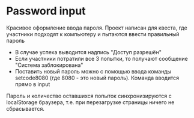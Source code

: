# Password input
Красивое оформление ввода пароля. Проект написан для квеста, где участники подходят к компьютеру и пытаются ввести правильный пароль

- В случае успеха выводится надпись "Доступ разрешён"
- Если участники потратили все 3 попытки, то получают сообщение "Система заблокирована"
- Поставить новый пароль можно с помощью ввода команды setcode8080 (где 8080 - это новый пароль). Команда вводится прямо в input

Пароль и количество оставшихся попыток синхронизируются с localStorage браузера, т.е. при перезагрузке страницы ничего не сбрасывается.
